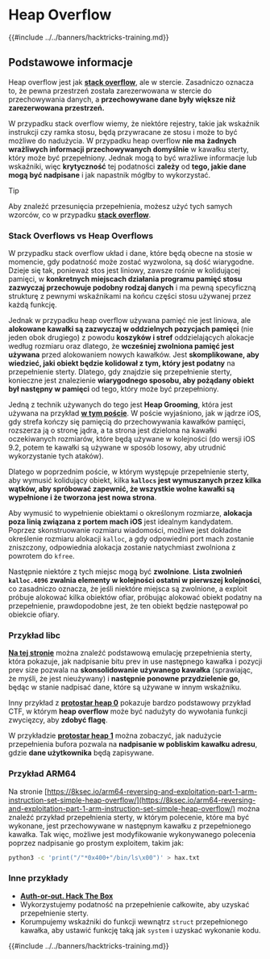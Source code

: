 # Heap Overflow

{{#include ../../banners/hacktricks-training.md}}

## Podstawowe informacje

Heap overflow jest jak [**stack overflow**](../stack-overflow/), ale w stercie. Zasadniczo oznacza to, że pewna przestrzeń została zarezerwowana w stercie do przechowywania danych, a **przechowywane dane były większe niż zarezerwowana przestrzeń.**

W przypadku stack overflow wiemy, że niektóre rejestry, takie jak wskaźnik instrukcji czy ramka stosu, będą przywracane ze stosu i może to być możliwe do nadużycia. W przypadku heap overflow **nie ma żadnych wrażliwych informacji przechowywanych domyślnie** w kawałku sterty, który może być przepełniony. Jednak mogą to być wrażliwe informacje lub wskaźniki, więc **krytyczność** tej podatności **zależy** od **tego, jakie dane mogą być nadpisane** i jak napastnik mógłby to wykorzystać.

> [!TIP]
> Aby znaleźć przesunięcia przepełnienia, możesz użyć tych samych wzorców, co w przypadku [**stack overflow**](../stack-overflow/index.html#finding-stack-overflows-offsets).

### Stack Overflows vs Heap Overflows

W przypadku stack overflow układ i dane, które będą obecne na stosie w momencie, gdy podatność może zostać wyzwolona, są dość wiarygodne. Dzieje się tak, ponieważ stos jest liniowy, zawsze rośnie w kolidującej pamięci, w **konkretnych miejscach działania programu pamięć stosu zazwyczaj przechowuje podobny rodzaj danych** i ma pewną specyficzną strukturę z pewnymi wskaźnikami na końcu części stosu używanej przez każdą funkcję.

Jednak w przypadku heap overflow używana pamięć nie jest liniowa, ale **alokowane kawałki są zazwyczaj w oddzielnych pozycjach pamięci** (nie jeden obok drugiego) z powodu **koszyków i stref** oddzielających alokacje według rozmiaru oraz dlatego, że **wcześniej zwolniona pamięć jest używana** przed alokowaniem nowych kawałków. Jest **skomplikowane, aby wiedzieć, jaki obiekt będzie kolidował z tym, który jest podatny** na przepełnienie sterty. Dlatego, gdy znajdzie się przepełnienie sterty, konieczne jest znalezienie **wiarygodnego sposobu, aby pożądany obiekt był następny w pamięci** od tego, który może być przepełniony.

Jedną z technik używanych do tego jest **Heap Grooming**, która jest używana na przykład [**w tym poście**](https://azeria-labs.com/grooming-the-ios-kernel-heap/). W poście wyjaśniono, jak w jądrze iOS, gdy strefa kończy się pamięcią do przechowywania kawałków pamięci, rozszerza ją o stronę jądra, a ta strona jest dzielona na kawałki oczekiwanych rozmiarów, które będą używane w kolejności (do wersji iOS 9.2, potem te kawałki są używane w sposób losowy, aby utrudnić wykorzystanie tych ataków).

Dlatego w poprzednim poście, w którym występuje przepełnienie sterty, aby wymusić kolidujący obiekt, kilka **`kallocs` jest wymuszanych przez kilka wątków, aby spróbować zapewnić, że wszystkie wolne kawałki są wypełnione i że tworzona jest nowa strona**.

Aby wymusić to wypełnienie obiektami o określonym rozmiarze, **alokacja poza linią związana z portem mach iOS** jest idealnym kandydatem. Poprzez skonstruowanie rozmiaru wiadomości, możliwe jest dokładne określenie rozmiaru alokacji `kalloc`, a gdy odpowiedni port mach zostanie zniszczony, odpowiednia alokacja zostanie natychmiast zwolniona z powrotem do `kfree`.

Następnie niektóre z tych miejsc mogą być **zwolnione**. **Lista zwolnień `kalloc.4096` zwalnia elementy w kolejności ostatni w pierwszej kolejności**, co zasadniczo oznacza, że jeśli niektóre miejsca są zwolnione, a exploit próbuje alokować kilka obiektów ofiar, próbując alokować obiekt podatny na przepełnienie, prawdopodobne jest, że ten obiekt będzie następował po obiekcie ofiary.

### Przykład libc

[**Na tej stronie**](https://guyinatuxedo.github.io/27-edit_free_chunk/heap_consolidation_explanation/index.html) można znaleźć podstawową emulację przepełnienia sterty, która pokazuje, jak nadpisanie bitu prev in use następnego kawałka i pozycji prev size pozwala na **skonsolidowanie używanego kawałka** (sprawiając, że myśli, że jest nieużywany) i **następnie ponowne przydzielenie go**, będąc w stanie nadpisać dane, które są używane w innym wskaźniku.

Inny przykład z [**protostar heap 0**](https://guyinatuxedo.github.io/24-heap_overflow/protostar_heap0/index.html) pokazuje bardzo podstawowy przykład CTF, w którym **heap overflow** może być nadużyty do wywołania funkcji zwycięzcy, aby **zdobyć flagę**.

W przykładzie [**protostar heap 1**](https://guyinatuxedo.github.io/24-heap_overflow/protostar_heap1/index.html) można zobaczyć, jak nadużycie przepełnienia bufora pozwala na **nadpisanie w pobliskim kawałku adresu**, gdzie **dane użytkownika** będą zapisywane.

### Przykład ARM64

Na stronie [https://8ksec.io/arm64-reversing-and-exploitation-part-1-arm-instruction-set-simple-heap-overflow/](https://8ksec.io/arm64-reversing-and-exploitation-part-1-arm-instruction-set-simple-heap-overflow/) można znaleźć przykład przepełnienia sterty, w którym polecenie, które ma być wykonane, jest przechowywane w następnym kawałku z przepełnionego kawałka. Tak więc, możliwe jest modyfikowanie wykonywanego polecenia poprzez nadpisanie go prostym exploitem, takim jak:
```bash
python3 -c 'print("/"*0x400+"/bin/ls\x00")' > hax.txt
```
### Inne przykłady

- [**Auth-or-out. Hack The Box**](https://7rocky.github.io/en/ctf/htb-challenges/pwn/auth-or-out/)
- Wykorzystujemy podatność na przepełnienie całkowite, aby uzyskać przepełnienie sterty.
- Korumpujemy wskaźniki do funkcji wewnątrz `struct` przepełnionego kawałka, aby ustawić funkcję taką jak `system` i uzyskać wykonanie kodu.

{{#include ../../banners/hacktricks-training.md}}
